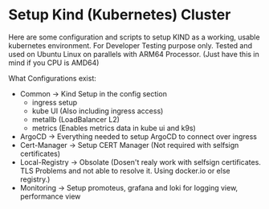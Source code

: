 # Setup Kind (Kubernetes) Cluster

Here are some configuration and scripts to setup KIND as a working, usable kubernetes environment. For Developer Testing purpose only. Tested and used on Ubuntu Linux on parallels with ARM64 Processor. (Just have this in mind if you CPU is AMD64)


What Configurations exist:

 * Common         -> Kind Setup in the config section
   * ingress setup
   * kube UI (Also including ingress access)
   * metallb (LoadBalancer L2)
   * metrics (Enables metrics data in kube ui and k9s)
 * ArgoCD         -> Everything needed to setup ArgoCD to connect over ingress
 * Cert-Manager   -> Setup CERT Manager (Not required with selfsign certificates)
 * Local-Registry -> Obsolate (Dosen't realy work with selfsign certificates. TLS Problems and not able to resolve it. Using docker.io or else registry.)
 * Monitoring     -> Setup promoteus, grafana and loki for logging view, performance view  
